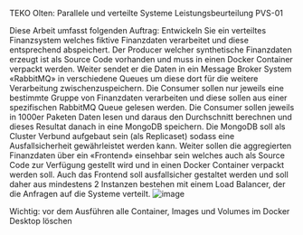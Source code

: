 TEKO Olten: Parallele und verteilte Systeme
Leistungsbeurteilung PVS-01

Diese Arbeit umfasst folgenden Auftrag:
Entwickeln Sie ein verteiltes Finanzsystem welches fiktive Finanzdaten verarbeitet und diese entsprechend abspeichert.
Der Producer welcher synthetische Finanzdaten erzeugt ist als Source Code vorhanden und muss in einen Docker
Container verpackt werden. Weiter sendet er die Daten in ein Message Broker System «RabbitMQ» in verschiedene
Queues um diese dort für die weitere Verarbeitung zwischenzuspeichern. Die Consumer sollen nur jeweils eine
bestimmte Gruppe von Finanzdaten verarbeiten und diese sollen aus einer spezifischen RabbitMQ Queue gelesen
werden. Die Consumer sollen jeweils in 1000er Paketen Daten lesen und daraus den Durchschnitt berechnen und dieses
Resultat danach in eine MongoDB speichern. Die MongoDB soll als Cluster Verbund aufgebaut sein (als Replicaset) sodass
eine Ausfallsicherheit gewährleistet werden kann. Weiter sollen die aggregierten Finanzdaten über ein «Frontend»
einsehbar sein welches auch als Source Code zur Verfügung gestellt wird und in einen Docker Container verpackt werden
soll. Auch das Frontend soll ausfallsicher gestaltet werden und soll daher aus mindestens 2 Instanzen bestehen mit einem
Load Balancer, der die Anfragen auf die Systeme verteilt.
![image](https://github.com/user-attachments/assets/f703f78c-9b1d-4e99-8c7a-d5bfc3f9485f)


Wichtig:
vor dem Ausführen alle Container, Images und Volumes im Docker Desktop löschen
